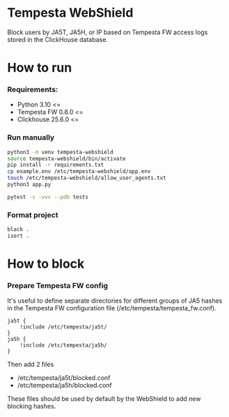 # Tempesta WebShield

Block users by JA5T, JA5H, or IP based on Tempesta FW access 
logs stored in the ClickHouse database.

# How to run

### Requirements:
- Python 3.10 <=
- Tempesta FW 0.8.0 <=
- Clickhouse 25.6.0 <=

### Run manually
```bash
python3 -m venv tempesta-webshield
source tempesta-webshield/bin/activate
pip install -r requirements.txt
cp example.env /etc/tempesta-webshield/app.env
touch /etc/tempesta-webshield/allow_user_agents.txt
python3 app.py 
```

```bash
pytest -s -vvv --pdb tests
```

### Format project
```bash
black .
isort .
```

# How to block

### Prepare Tempesta FW config
It's useful to define separate directories for different groups of JA5 hashes  
in the Tempesta FW configuration file (/etc/tempesta/tempesta_fw.conf).
```nginx
ja5t {
    !include /etc/tempesta/ja5t/
}
ja5h {
    !include /etc/tempesta/ja5h/
}
```
Then add 2 files
- /etc/tempesta/ja5t/blocked.conf
- /etc/tempesta/ja5h/blocked.conf

These files should be used by default by the WebShield 
to add new blocking hashes.
